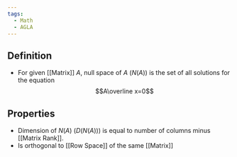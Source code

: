 ```yaml
---
tags:
  - Math
  - AGLA
---
```

## Definition
- For given [[Matrix]] $A$, null space of $A$ $(N(A))$ is the set of all solutions for the equation $$A\overline x=0$$
## Properties 
- Dimension of $N(A)$ $(D(N(A)))$  is equal to number of columns minus [[Matrix Rank]].
- Is orthogonal to [[Row Space]] of the same [[Matrix]]